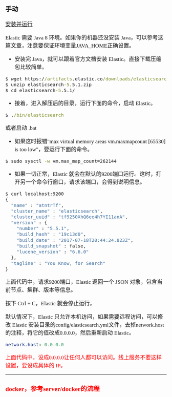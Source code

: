 <span  style="font-family: Simsun,serif; font-size: 17px; ">

### 手动

[安装并运行](https://www.elastic.co/cn/downloads/elasticsearch)

Elastic 需要 Java 8 环境。如果你的机器还没安装 Java，可以参考这篇文章，注意要保证环境变量JAVA_HOME正确设置。

- 安装完 Java，就可以跟着官方文档安装 Elastic。直接下载压缩包比较简单。
~~~bat
$ wget https://artifacts.elastic.co/downloads/elasticsearch/elasticsearch-5.5.1.zip
$ unzip elasticsearch-5.5.1.zip
$ cd elasticsearch-5.5.1/ 
~~~
- 接着，进入解压后的目录，运行下面的命令，启动 Elastic。
~~~bat
$ ./bin/elasticsearch
~~~
或者启动 .bat
- 如果这时报错"max virtual memory areas vm.maxmapcount [65530] is too low"，要运行下面的命令。
~~~bat
$ sudo sysctl -w vm.max_map_count=262144
~~~
- 如果一切正常，Elastic 就会在默认的9200端口运行。这时，打开另一个命令行窗口，请求该端口，会得到说明信息。
~~~bat
$ curl localhost:9200
{
  "name" : "atntrTf",
  "cluster_name" : "elasticsearch",
  "cluster_uuid" : "tf9250XhQ6ee4h7YI11anA",
  "version" : {
    "number" : "5.5.1",
    "build_hash" : "19c13d0",
    "build_date" : "2017-07-18T20:44:24.823Z",
    "build_snapshot" : false,
    "lucene_version" : "6.6.0"
  },
  "tagline" : "You Know, for Search"
}
~~~

上面代码中，请求9200端口，Elastic 返回一个 JSON 对象，包含当前节点、集群、版本等信息。

按下 Ctrl + C，Elastic 就会停止运行。

默认情况下，Elastic 只允许本机访问，如果需要远程访问，可以修改 Elastic 安装目录的config/elasticsearch.yml文件，去掉network.host的注释，将它的值改成0.0.0.0，然后重新启动 Elastic。
~~~yml
network.host: 0.0.0.0
~~~

<font color="Red">上面代码中，设成0.0.0.0让任何人都可以访问。线上服务不要这样设置，要设成具体的 IP。</span>

---

### docker，参考server/docker的流程

</span>